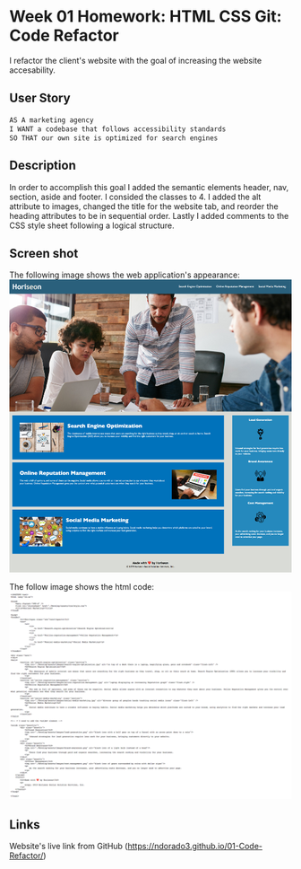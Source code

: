 # Week 01 Homework: HTML CSS Git: Code Refactor
I refactor the client's website with the goal of increasing the website accesability.

## User Story

```
AS A marketing agency
I WANT a codebase that follows accessibility standards
SO THAT our own site is optimized for search engines
```

## Description
 In order to accomplish this goal I added the semantic elements header, nav, section, aside and footer. I consided the classes to 4. I added the alt attribute to images, changed the title for the website tab, and reorder the heading attributes to be in sequential order. Lastly I added comments to the CSS style sheet following a logical structure. 

 
## Screen shot

The following image shows the web application's appearance:
  ![week 1 hw webpage](./assets/images/week-01-hw-webpage-screenshot.jpg)

The follow image shows the html code: 
 ![week 1 hw code](./assets/images/code_screenshot.png)


## Links 
Website's live link from GitHub (https://ndorado3.github.io/01-Code-Refactor/)

